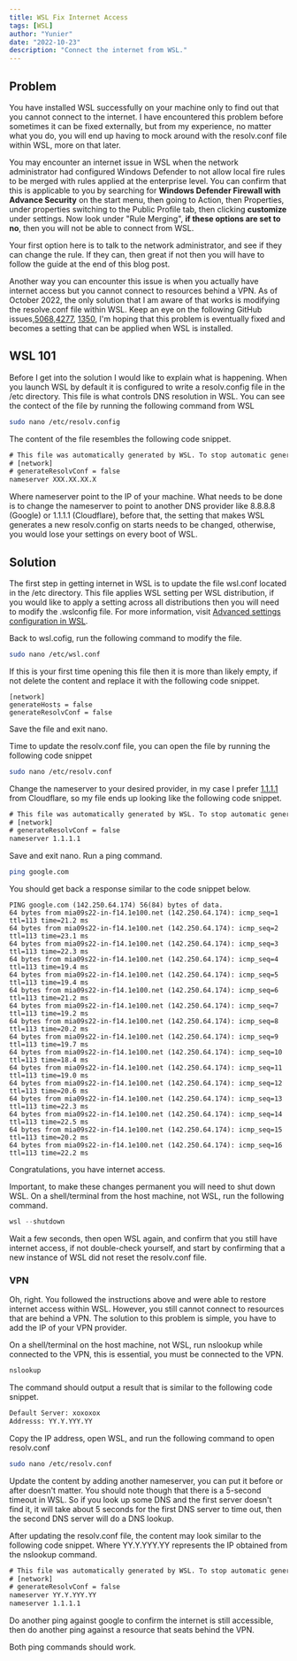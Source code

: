 ```yaml
---
title: WSL Fix Internet Access
tags: [WSL]
author: "Yunier"
date: "2022-10-23"
description: "Connect the internet from WSL."
---
```


## Problem

You have installed WSL successfully on your machine only to find out that you cannot connect to the internet. I have encountered this problem before sometimes it can be fixed externally, but from my experience, no matter what you do, you will end up having to mock around with the resolv.conf file within WSL, more on that later.

You may encounter an internet issue in WSL when the network administrator had configured Windows Defender to not allow local fire rules to be merged with rules applied at the enterprise level. You can confirm that this is applicable to you by searching for **Windows Defender Firewall with Advance Security** on the start menu, then going to Action, then Properties, under properties switching to the Public Profile tab, then clicking **customize** under settings. Now look under "Rule Merging", **if these options are set to no**, then you will not be able to connect from WSL. 

Your first option here is to talk to the network administrator, and see if they can change the rule. If they can, then great if not then you will have to follow the guide at the end of this blog post.

Another way you can encounter this issue is when you actually have internet access but you cannot connect to resources behind a VPN. As of October 2022, the only solution that I am aware of that works is modifying the resolve.conf file within WSL. Keep an eye on the following GitHub issues,[5068](https://github.com/microsoft/WSL/issues/5068),[4277](https://github.com/microsoft/WSL/issues/4277), [1350](https://github.com/microsoft/WSL/issues/1350), I'm hoping that this problem is eventually fixed and becomes a setting that can be applied when WSL is installed.

## WSL 101 

Before I get into the solution I would like to explain what is happening. When you launch WSL by default it is configured to write a resolv.config file in the /etc directory. This file is what controls DNS resolution in WSL. You can see the contect of the file by running the following command from WSL

```bash
sudo nano /etc/resolv.config
```

The content of the file resembles the following code snippet.

```txt
# This file was automatically generated by WSL. To stop automatic generation of this file, add the following >
# [network]
# generateResolvConf = false
nameserver XXX.XX.XX.X
```

Where nameserver point to the IP of your machine. What needs to be done is to change the nameserver to point to another DNS provider like 8.8.8.8 (Google) or 1.1.1.1 (Cloudflare), before that, the setting that makes WSL generates a new resolv.config on starts needs to be changed, otherwise, you would lose your settings on every boot of WSL.

## Solution
The first step in getting internet in WSL is to update the file wsl.conf located in the /etc directory. This file applies WSL setting per WSL distribution, if you would like to apply a setting across all distributions then you will need to modify the .wslconfig file. For more information, visit [Advanced settings configuration in WSL](https://learn.microsoft.com/en-us/windows/wsl/wsl-config#wslconfig).

Back to wsl.cofig, run the following command to modify the file.

```bash
sudo nano /etc/wsl.conf
```

If this is your first time opening this file then it is more than likely empty, if not delete the content and replace it with the following code snippet.

```
[network]
generateHosts = false
generateResolvConf = false
```

Save the file and exit nano.

Time to update the resolv.conf file, you can open the file by running the following code snippet

```bash
sudo nano /etc/resolv.conf
```

Change the nameserver to your desired provider, in my case I prefer [1.1.1.1](https://1.1.1.1/) from Cloudflare, so my file ends up looking like the following code snippet.

```txt
# This file was automatically generated by WSL. To stop automatic generation of this file, add the following >
# [network]
# generateResolvConf = false
nameserver 1.1.1.1
```

Save and exit nano. Run a ping command.

```bash
ping google.com
```

You should get back a response similar to the code snippet below.

```
PING google.com (142.250.64.174) 56(84) bytes of data.
64 bytes from mia09s22-in-f14.1e100.net (142.250.64.174): icmp_seq=1 ttl=113 time=21.2 ms
64 bytes from mia09s22-in-f14.1e100.net (142.250.64.174): icmp_seq=2 ttl=113 time=23.1 ms
64 bytes from mia09s22-in-f14.1e100.net (142.250.64.174): icmp_seq=3 ttl=113 time=22.3 ms
64 bytes from mia09s22-in-f14.1e100.net (142.250.64.174): icmp_seq=4 ttl=113 time=19.4 ms
64 bytes from mia09s22-in-f14.1e100.net (142.250.64.174): icmp_seq=5 ttl=113 time=19.4 ms
64 bytes from mia09s22-in-f14.1e100.net (142.250.64.174): icmp_seq=6 ttl=113 time=21.2 ms
64 bytes from mia09s22-in-f14.1e100.net (142.250.64.174): icmp_seq=7 ttl=113 time=19.2 ms
64 bytes from mia09s22-in-f14.1e100.net (142.250.64.174): icmp_seq=8 ttl=113 time=20.2 ms
64 bytes from mia09s22-in-f14.1e100.net (142.250.64.174): icmp_seq=9 ttl=113 time=19.7 ms
64 bytes from mia09s22-in-f14.1e100.net (142.250.64.174): icmp_seq=10 ttl=113 time=18.4 ms
64 bytes from mia09s22-in-f14.1e100.net (142.250.64.174): icmp_seq=11 ttl=113 time=19.0 ms
64 bytes from mia09s22-in-f14.1e100.net (142.250.64.174): icmp_seq=12 ttl=113 time=20.6 ms
64 bytes from mia09s22-in-f14.1e100.net (142.250.64.174): icmp_seq=13 ttl=113 time=22.3 ms
64 bytes from mia09s22-in-f14.1e100.net (142.250.64.174): icmp_seq=14 ttl=113 time=22.5 ms
64 bytes from mia09s22-in-f14.1e100.net (142.250.64.174): icmp_seq=15 ttl=113 time=20.2 ms
64 bytes from mia09s22-in-f14.1e100.net (142.250.64.174): icmp_seq=16 ttl=113 time=22.2 ms
```

Congratulations, you have internet access.

Important, to make these changes permanent you will need to shut down WSL. On a shell/terminal from the host machine, not WSL, run the following command.

```powershell
wsl --shutdown
```

Wait a few seconds, then open WSL again, and confirm that you still have internet access, if not double-check yourself, and start by confirming that a new instance of WSL did not reset the resolv.conf file.

### VPN

Oh, right. You followed the instructions above and were able to restore internet access within WSL. However, you still cannot connect to resources that are behind a VPN. The solution to this problem is simple, you have to add the IP of your VPN provider. 

On a shell/terminal on the host machine, not WSL, run nslookup while connected to the VPN, this is essential, you must be connected to the VPN.

```powershell
nslookup
```

The command should output a result that is similar to the following code snippet.

```txt
Default Server: xoxoxox
Addresss: YY.Y.YYY.YY
```

Copy the IP address, open WSL, and run the following command to open resolv.conf

```bash
sudo nano /etc/resolv.conf
```

Update the content by adding another nameserver, you can put it before or after doesn't matter. You should note though that there is a 5-second timeout in WSL. So if you look up some DNS and the first server doesn't find it, it will take about 5 seconds for the first DNS server to time out, then the second DNS server will do a DNS lookup.

After updating the resolv.conf file, the content may look similar to the following code snippet. Where YY.Y.YYY.YY represents the IP obtained from the nslookup command.

```txt
# This file was automatically generated by WSL. To stop automatic generation of this file, add the following >
# [network]
# generateResolvConf = false
nameserver YY.Y.YYY.YY
nameserver 1.1.1.1
```

Do another ping against google to confirm the internet is still accessible, then do another ping against a resource that seats behind the VPN. 

Both ping commands should work.

